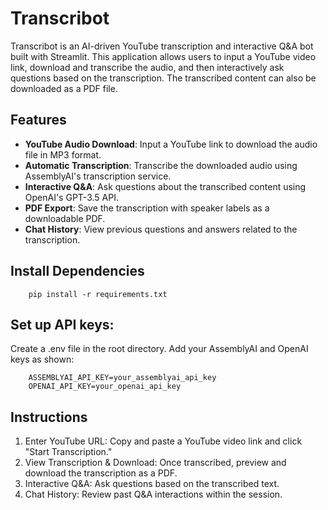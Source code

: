 # Transcribot

Transcribot is an AI-driven YouTube transcription and interactive Q&A bot built with Streamlit. This application allows users to input a YouTube video link, download and transcribe the audio, and then interactively ask questions based on the transcription. The transcribed content can also be downloaded as a PDF file.

## Features

- **YouTube Audio Download**: Input a YouTube link to download the audio file in MP3 format.
- **Automatic Transcription**: Transcribe the downloaded audio using AssemblyAI's transcription service.
- **Interactive Q&A**: Ask questions about the transcribed content using OpenAI's GPT-3.5 API.
- **PDF Export**: Save the transcription with speaker labels as a downloadable PDF.
- **Chat History**: View previous questions and answers related to the transcription.

## Install Dependencies 

        pip install -r requirements.txt

## Set up API keys:
Create a .env file in the root directory.
Add your AssemblyAI and OpenAI keys as shown:

        ASSEMBLYAI_API_KEY=your_assemblyai_api_key
        OPENAI_API_KEY=your_openai_api_key

## Instructions
1. Enter YouTube URL: Copy and paste a YouTube video link and click "Start Transcription."
2. View Transcription & Download: Once transcribed, preview and download the transcription as a PDF.
3. Interactive Q&A: Ask questions based on the transcribed text.
4. Chat History: Review past Q&A interactions within the session.
